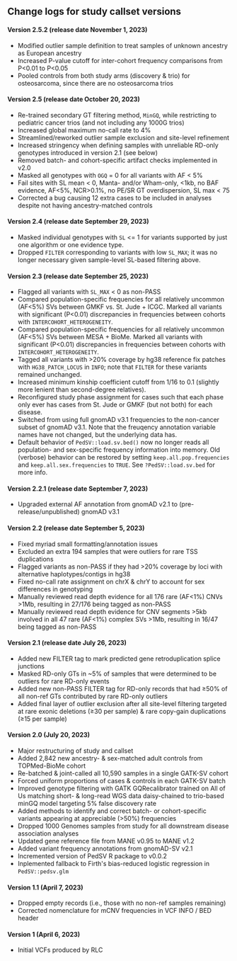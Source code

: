 ## Change logs for study callset versions

#### Version 2.5.2 (release date November 1, 2023)
- Modified outlier sample definition to treat samples of unknown ancestry as European ancestry  
- Increased P-value cutoff for inter-cohort frequency comparisons from P<0.01 to P<0.05  
- Pooled controls from both study arms (discovery & trio) for osteosarcoma, since there are no osteosarcoma trios  

#### Version 2.5 (release date October 20, 2023)
- Re-trained secondary GT filtering method, `MinGQ`, while restricting to pediatric cancer trios (and not including any 1000G trios)  
- Increased global maximum no-call rate to 4%  
- Streamlined/reworked outlier sample exclusion and site-level refinement  
- Increased stringency when defining samples with unreliable RD-only genotypes introduced in version 2.1 (see below)  
- Removed batch- and cohort-specific artifact checks implemented in v2.0  
- Masked all genotypes with `OGQ` = 0 for all variants with AF < 5%  
- Fail sites with SL mean < 0, Manta- and/or Wham-only, <1kb, no BAF evidence, AF<5%, NCR>0.1%, no PE/SR GT overdispersion, SL max < 75  
- Corrected a bug causing 12 extra cases to be included in analyses despite not having ancestry-matched controls  

#### Version 2.4 (release date September 29, 2023)
- Masked individual genotypes with `SL` <= 1 for variants supported by just one algorithm or one evidence type.  
- Dropped `FILTER` corresponding to variants with low `SL_MAX`; it was no longer necessary given sample-level SL-based filtering above.  

#### Version 2.3 (release date September 25, 2023)
- Flagged all variants with `SL_MAX` < 0 as non-PASS  
- Compared population-specific frequencies for all relatively uncommon (AF<5%) SVs between GMKF vs. St. Jude + ICGC. Marked all variants with significant (P<0.01) discrepancies in frequencies between cohorts with `INTERCOHORT_HETEROGENEITY`.  
- Compared population-specific frequencies for all relatively uncommon (AF<5%) SVs between MESA + BioMe. Marked all variants with significant (P<0.01) discrepancies in frequencies between cohorts with `INTERCOHORT_HETEROGENEITY`.  
- Tagged all variants with >20% coverage by hg38 reference fix patches with `HG38_PATCH_LOCUS` in `INFO`; note that `FILTER` for these variants remained unchanged.  
- Increased minimum kinship coefficient cutoff from 1/16 to 0.1 (slightly more lenient than second-degree relatives).  
- Reconfigured study phase assignment for cases such that each phase only ever has cases from St. Jude or GMKF (but not both) for each disease.  
- Switched from using full gnomAD v3.1 frequencies to the non-cancer subset of gnomAD v3.1. Note that the freuqency annotation variable names have not changed, but the underlying data has.  
- Default behavior of `PedSV::load.sv.bed()` now no longer reads all population- and sex-specific frequency information into memory. Old (verbose) behavior can be restored by setting `keep.all.pop.frequencies` and `keep.all.sex.frequencies` to `TRUE`. See `?PedSV::load.sv.bed` for more info.  

#### Version 2.2.1 (release date September 7, 2023)
- Upgraded external AF annotation from gnomAD v2.1 to (pre-release/unpublished) gnomAD v3.1  

#### Version 2.2 (release date September 5, 2023)
- Fixed myriad small formatting/annotation issues  
- Excluded an extra 194 samples that were outliers for rare TSS duplications  
- Flagged variants as non-PASS if they had >20% coverage by loci with alternative haplotypes/contigs in hg38  
- Fixed no-call rate assignment on chrX & chrY to account for sex differences in genotyping  
- Manually reviewed read depth evidence for all 176 rare (AF<1%) CNVs >1Mb, resulting in 27/176 being tagged as non-PASS  
- Manually reviewed read depth evidence for CNV segments >5kb involved in all 47 rare (AF<1%) complex SVs >1Mb, resulting in 16/47 being tagged as non-PASS  

#### Version 2.1 (release date July 26, 2023)
- Added new FILTER tag to mark predicted gene retroduplication splice junctions  
- Masked RD-only GTs in ~5% of samples that were determined to be outliers for rare RD-only events
- Added new non-PASS FILTER tag for RD-only records that had ≥50% of all non-ref GTs contributed by rare RD-only outliers
- Added final layer of outlier exclusion after all site-level filtering targeted at rare exonic deletions (≥30 per sample) & rare copy-gain duplications (≥15 per sample)

#### Version 2.0 (July 20, 2023)
- Major restructuring of study and callset
- Added 2,842 new ancestry- & sex-matched adult controls from TOPMed-BioMe cohort
- Re-batched & joint-called all 10,590 samples in a single GATK-SV cohort
- Forced uniform proportions of cases & controls in each GATK-SV batch
- Improved genotype filtering with GATK GQRecalibrator trained on All of Us matching short- & long-read WGS data daisy-chained to trio-based minGQ model targeting 5% false discovery rate
- Added methods to identify and correct batch- or cohort-specific variants appearing at appreciable (>50%) frequencies
- Dropped 1000 Genomes samples from study for all downstream disease association analyses
- Updated gene reference file from MANE v0.95 to MANE v1.2
- Added variant frequency annotations from gnomAD-SV v2.1
- Incremented version of PedSV R package to v0.0.2
- Inplemented fallback to Firth's bias-reduced logistic regression in `PedSV::pedsv.glm`

#### Version 1.1 (April 7, 2023)  
- Dropped empty records (i.e., those with no non-ref samples remaining)  
- Corrected nomenclature for mCNV frequencies in VCF INFO / BED header  

#### Version 1 (April 6, 2023)  
- Initial VCFs produced by RLC  
